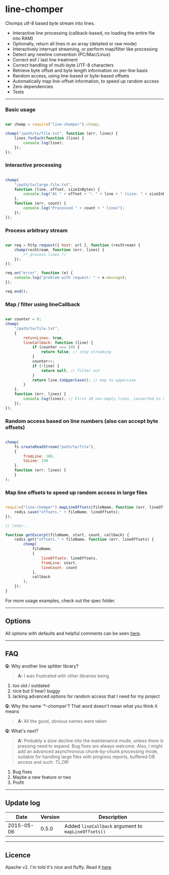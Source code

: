 # line-chomper

Chomps utf-8 based byte stream into lines. 

- Interactive line processing (callback-based, no loading the entire file into RAM)
- Optionally, return all lines in an array (detailed or raw mode)
- Interactively interrupt streaming, or perform map/filter like processing
- Detect any newline convention (PC/Mac/Linux)
- Correct eof / last line treatment
- Correct handling of multi-byte UTF-8 characters
- Retrieve byte offset and byte length information on per-line basis
- Random access, using line-based or byte-based offsets
- Automatically map line-offset information, to speed up random access
- Zero dependencies
- Tests

**************

### Basic usage

```javascript

var chomp = require("line-chomper").chomp;

chomp("/path/to/file.txt", function (err, lines) {
	lines.forEach(function (line) {
		console.log(line);
	});
});

```

### Interactive processing

```javascript

chomp(
    "/path/to/large-file.txt",
    function (line, offset, sizeInBytes) {
        console.log("At " + offset + ": " + line + " (size: " + sizeInBytes + " b)");
    },
    function (err, count) {
		console.log("Processed " + count + " lines");
	});
});

```

### Process arbitrary stream

```javascript

var req = http.request({ host: url }, function (resStream) {
	chomp(resStream, function (err, lines) {
		/* process lines */
	});
});

req.on("error", function (e) {
	console.log("problem with request: " + e.message);
});

req.end();

```

### Map / filter using lineCallback

```javascript

var counter = 0;
chomp(
    "/path/to/file.txt",
    {
		returnLines: true,
		lineCallback: function (line) {
			if (counter === 10) {
                return false; // stop streaming
            }
            counter++;
            if (!line) {
                return null; // filter out
            }
            return line.toUpperCase(); // map to uppercase
		}
	},
    function (err, lines) {
		console.log(lines); // First 10 non-empty lines, converted to uppercase
	});
});

```

### Random access based on line numbers (also can accept byte offsets)

```javascript

chomp(
	fs.createReadStream("path/to/file"),
	{
		fromLine: 100,
		toLine: 199
	},
	function (err, lines) {
	}
);

```

### Map line offsets to speed up random access in large files

```javascript

require("line-chomper").mapLineOffsets(fileName, function (err, lineOffsets) {
    redis.save("offsets." + fileName, lineOffsets);
});

// later...

function getExcerpt(fileName, start, count, callback) {
    redis.get("offsets." + fileName, function (err, lineOffsets) {
        chomp(
            fileName,
            {
                lineOffsets: lineOffsets,
			    fromLine: start,
			    lineCount: count
            },
            callback
        );
    });
}

```

For more usage examples, check out the spec folder.

**************

## Options

All options with defaults and helpful comments can be seen [here](lib/vars.js).

**************

## FAQ

**Q**: Why another line splitter library?

> **A:** I was frustrated with other libraries being
1. too old / outdated
2. nice but (I hear) buggy
3. lacking advanced options for random access that I need for my project

**Q**: Why the name '*-chomper'? That word doesn't mean what you think it means
> **A:** All the good, obvious names were taken

**Q**: What's next?
> **A:** Probably a slow decline into the maintenance mode, unless there is pressing need to expand. Bug fixes are always welcome. Also, I might add an advanced asynchronous chunk-by-chunk processing mode, suitable for handling large files with progress reports, buffered DB access and such.
*TL;DR:*
1. Bug fixes
2. Maybe a new feature or two
3. Profit

**************

## Update log

|Date      |Version|Description
|----------|-------|-----------
|2015-05-06|0.5.0  |Added `lineCallback` argument to `mapLineOffsets()`

**************

## Licence

Apache v2. I'm told it's nice and fluffy. Read it [here](LICENCE).